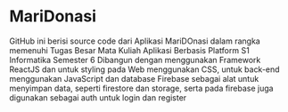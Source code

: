 # MariDonasi

GitHub ini berisi source code dari Aplikasi MariDOnasi dalam rangka memenuhi Tugas Besar Mata Kuliah Aplikasi Berbasis Platform S1 Informatika Semester 6
Dibangun dengan menggunakan Framework ReactJS dan untuk styling pada Web menggunakan CSS, untuk back-end menggunakan JavaScript dan database Firebase sebagai alat untuk menyimpan data, seperti firestore dan storage, serta pada firebase juga digunakan sebagai auth untuk login dan register
